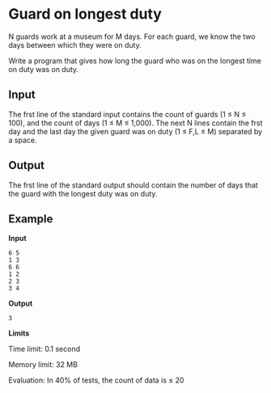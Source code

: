 # Guard on longest duty

N guards work at a museum for M days. For each guard, we know the two days between which they were on duty.

Write a program that gives how long the guard who was on the longest time on duty was on duty.

## Input

The frst line of the standard input contains the count of guards (1 $\le$ N $\le$ 100), and the count of days (1 $\le$ M $\le$ 1,000).
The next N lines contain the frst day and the last day the given guard was on duty (1 $\le$ F,L $\le$ M) separated by a space.

## Output

The frst line of the standard output should contain the number of days that the guard with the longest duty was on duty.

## Example

**Input**

```
6 5
1 3
6 6
1 2
2 3
3 4
```

**Output**

```
3
```

**Limits**

Time limit: 0.1 second

Memory limit: 32 MB

Evaluation: In 40% of tests, the count of data is  $\le$ 20
